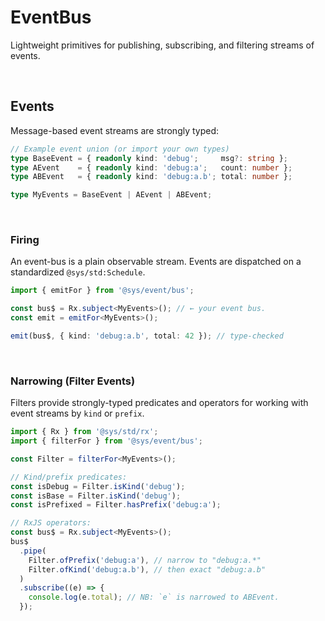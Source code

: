 # EventBus
Lightweight primitives for publishing, subscribing, and filtering streams of events.  

<p>&nbsp;</p>

## Events
Message-based event streams are strongly typed: 

```ts
// Example event union (or import your own types)
type BaseEvent = { readonly kind: 'debug';     msg?: string };
type AEvent    = { readonly kind: 'debug:a';   count: number };
type ABEvent   = { readonly kind: 'debug:a.b'; total: number };

type MyEvents = BaseEvent | AEvent | ABEvent;
```

<p>&nbsp;</p>

### Firing
An event-bus is a plain observable stream. Events are dispatched on a standardized `@sys/std:Schedule`.

```ts
import { emitFor } from '@sys/event/bus';

const bus$ = Rx.subject<MyEvents>(); // ← your event bus.
const emit = emitFor<MyEvents>();

emit(bus$, { kind: 'debug:a.b', total: 42 }); // type-checked
```

<p>&nbsp;</p>

### Narrowing (Filter Events)
Filters provide strongly-typed predicates and operators for working with event streams by `kind` or `prefix`.

```ts
import { Rx } from '@sys/std/rx';
import { filterFor } from '@sys/event/bus';

const Filter = filterFor<MyEvents>();

// Kind/prefix predicates:
const isDebug = Filter.isKind('debug');
const isBase = Filter.isKind('debug');
const isPrefixed = Filter.hasPrefix('debug:a');

// RxJS operators:
const bus$ = Rx.subject<MyEvents>();
bus$
  .pipe(
    Filter.ofPrefix('debug:a'), // narrow to "debug:a.*"
    Filter.ofKind('debug:a.b'), // then exact "debug:a.b"
  )
  .subscribe((e) => {
    console.log(e.total); // NB: `e` is narrowed to ABEvent.
  });

```
